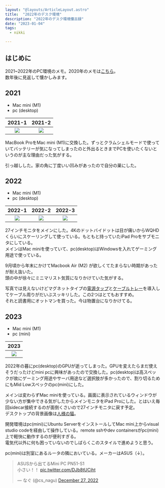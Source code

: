 ```yaml
---
layout: "@layouts/ArticleLayout.astro"
title:  "2022年のデスク環境"
description: "2022年のデスク環境懐古録"
date: "2023-01-04"
tags:
  - nikki

---
```


## はじめに
2021~2022年のPC環境のメモ。2020年のメモは[こちら](https://blog.nagu.dev/posts/pc-2020)。  
数年後に見返して懐かしみます。

## 2021

- Mac mini (M1)
- pc (desktop)

|              2021-1               |              2021-2               |
| :-------------------------------: | :-------------------------------: |
| ![](/images/desk2022/2021-1.jpeg) | ![](/images/desk2022/2021-2.jpeg) |

MacBook ProをMac mini (M1)に交換した。ずっとクラムシェルモードで使っていてバッテリーが気になってしまったのと外出るときまでPCを使いたくないというのが主な理由だった気がする。  

引っ越しした。家の角に丁度いい凹みがあったので自分の巣にした。

## 2022

- Mac mini (M1)
- pc (desktop)

|              2022-1               |              2022-2               |              2022-3               |
| :-------------------------------: | :-------------------------------: | :-------------------------------: |
| ![](/images/desk2022/2022-1.jpeg) | ![](/images/desk2022/2022-2.jpeg) | ![](/images/desk2022/2022-3.jpeg) |

27インチモニタをメインにした。4Kのドットバイドットは目が痛いからWQHDくらいにスケーリングして使っている。もともと持っていたiPad Proをサブモニタにしている。  
メインはMac miniを使っていて、pc(desktop)はWindowsを入れてゲーミング用途で使っている。

9月頃から年末にかけてMacbook Air (M2) が欲しくてたまらない時期があったが耐え抜いた。  
頭の中が徐々にミニマリスト気質になりかけていた気がする。

写真では見えないけどマグネットタイプの[電源タップ](https://www.amazon.co.jp/gp/product/B08775QM9X/)と[ケーブルトレー](https://www.amazon.co.jp/gp/product/B09DC7TTPL/)を導入してケーブル周りがだいぶスッキリした。この2つはとてもおすすめ。  
それと読書用にオットマンを買った。今は物置台になりかけてる。

## 2023

- Mac mini (M1)
- pc (mini)

|               2023                |
| :-------------------------------: |
| ![](/images/desk2022/2023-1.jpeg) |

2022年の暮にpc(desktop)のGPUが逝ってしまった。GPUを変えたらまだ使えそうだったけどmini pcに興味があったので交換した。pc(desktop)は高スペックが故にゲーミング用途やサーバ用途など選択肢が多かったので、割り切るためにもMid Lowスペックのpc(mini)にした。  

メインは変わらずMac miniを使っている。画面に表示されているウィンドウが少ない方が集中できる気がしたからメインモニタをiPad Proにした。とはいえ毎回sidecar接続するのが面倒くさいので27インチモニタに戻す予定。  
デスクトップの背景画像は[人様の猫](https://twitter.com/heltune)。

開発環境はpc(mini)にUbuntu ServerをインストールしてMac mini上からvisual studio codeを経由して操作している。remote sshやdev containersがpc(mini)上で軽快に動作するのが便利すぎる。  
電気代以外に何も困っていないのでしばらくこのスタイルで進めようと思う。

pc(mini)は別室にあるルータの隣においている。メーカーはASUS（↓）。

<blockquote class="twitter-tweet"><p lang="ja" dir="ltr">ASUSから出てるMini PC PN51-S1<br>小さい！！ <a href="https://t.co/DJb8tUCiht">pic.twitter.com/DJb8tUCiht</a></p>&mdash; なぐ (@cs_nagu) <a href="https://twitter.com/cs_nagu/status/1607535860861530112?ref_src=twsrc%5Etfw">December 27, 2022</a></blockquote> <script async src="https://platform.twitter.com/widgets.js" charset="utf-8"></script>

